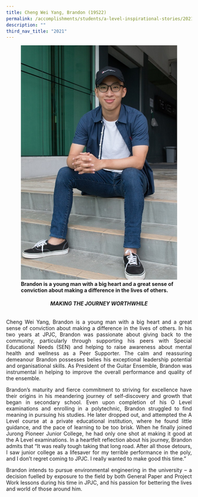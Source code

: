 ```yaml
---
title: Cheng Wei Yang, Brandon (19S22)
permalink: /accomplishments/students/a-level-inspirational-stories/2021/brandon/
description: ""
third_nav_title: "2021"
---
```

<figure>
<img src="/images/Cheng%20Wei%20Yang%20Brandon.jpg">
<figcaption><strong>Brandon is a young man with a big heart and a great sense of conviction about making a difference in the lives of others.</strong></figcaption>
</figure>

<center><h6><strong>MAKING THE JOURNEY WORTHWHILE</strong></h6></center>

<div align=justify>
	
<p>
Cheng Wei Yang, Brandon is a young man with a big heart and a great sense of conviction about making a difference in the lives of others. In his two years at JPJC, Brandon was passionate about giving back to the community, particularly through supporting his peers with Special Educational Needs (SEN) and helping to raise awareness about mental health and wellness as a Peer Supporter. The calm and reassuring demeanour Brandon possesses belies his exceptional leadership potential and organisational skills. As President of the Guitar Ensemble, Brandon was instrumental in helping to improve the overall performance and quality of the ensemble.</p>

<p>
Brandon’s maturity and fierce commitment to striving for excellence have their origins in his meandering journey of self-discovery and growth that began in secondary school. Even upon completion of his O Level examinations and enrolling in a polytechnic, Brandon struggled to find meaning in pursuing his studies. He later dropped out, and attempted the A Level course at a private educational institution, where he found little guidance, and the pace of learning to be too brisk. When he finally joined Jurong Pioneer Junior College, he had only one shot at making it good at the A Level examinations. In a heartfelt reflection about his journey, Brandon admits that “It was really tough taking that long road. After all those detours, I saw junior college as a lifesaver for my terrible performance in the poly, and I don’t regret coming to JPJC. I really wanted to make good this time.”</p>

<p>
Brandon intends to pursue environmental engineering in the university – a decision fuelled by exposure to the field by both General Paper and Project Work lessons during his time in JPJC, and his passion for bettering the lives and world of those around him.</p>
